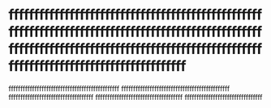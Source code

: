 # fffffffffffffffffffffffffffffffffffffffffffffffffffffffffffffffffffffffffffffffffffffffffffffffffffffffffffffffffffffffffffffffffffffffffffffffffffffffffffffffffffffffffffffffffffffffff

fffffffffffffffffffffffffffffffffffffffffffffff
ffffffffffffffffffffffffffffffffffffffffffffff
ffffffffffffffffffffffffffffffffffff
fffffffffffffffffffffffffffffffffffff
fffffffffffffffffffffffffffffffff
